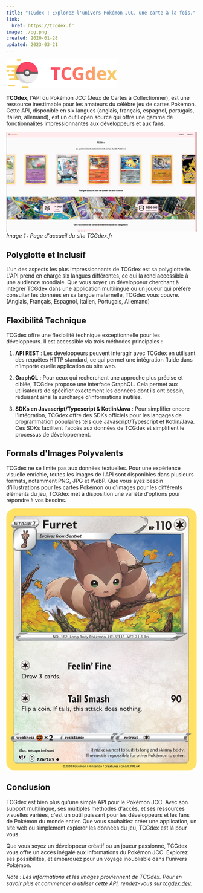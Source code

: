 ```yaml
---
title: "TCGdex : Explorez l'univers Pokémon JCC, une carte à la fois."
link:
  href: https://tcgdex.fr
image: ./og.png
created: 2020-01-28
updated: 2023-03-21
---
```


![TCGdex Logo](./logo.svg)

**TCGdex**, l'API du Pokémon JCC (Jeux de Cartes à Collectionner), est une ressource inestimable pour les amateurs du célèbre jeu de cartes Pokémon. Cette API, disponible en six langues (anglais, français, espagnol, portugais, italien, allemand), est un outil open source qui offre une gamme de fonctionnalités impressionnantes aux développeurs et aux fans.

![TCGdex homepage](./homepage.png)
*Image 1 : Page d'accueil du site TCGdex.fr*

## Polyglotte et Inclusif

L'un des aspects les plus impressionnants de TCGdex est sa polyglotterie. L'API prend en charge six langues différentes, ce qui la rend accessible à une audience mondiale. Que vous soyez un développeur cherchant à intégrer TCGdex dans une application multilingue ou un joueur qui préfère consulter les données en sa langue maternelle, TCGdex vous couvre. (Anglais, Français, Espagnol, Italien, Portugais, Allemand)

## Flexibilité Technique

TCGdex offre une flexibilité technique exceptionnelle pour les développeurs. Il est accessible via trois méthodes principales :

1. **API REST** : Les développeurs peuvent interagir avec TCGdex en utilisant des requêtes HTTP standard, ce qui permet une intégration fluide dans n'importe quelle application ou site web.

2. **GraphQL** : Pour ceux qui recherchent une approche plus précise et ciblée, TCGdex propose une interface GraphQL. Cela permet aux utilisateurs de spécifier exactement les données dont ils ont besoin, réduisant ainsi la surcharge d'informations inutiles.

3. **SDKs en Javascript/Typescript & Kotlin/Java** : Pour simplifier encore l'intégration, TCGdex offre des SDKs officiels pour les langages de programmation populaires tels que Javascript/Typescript et Kotlin/Java. Ces SDKs facilitent l'accès aux données de TCGdex et simplifient le processus de développement.

## Formats d'Images Polyvalents

TCGdex ne se limite pas aux données textuelles. Pour une expérience visuelle enrichie, toutes les images de l'API sont disponibles dans plusieurs formats, notamment PNG, JPG et WebP. Que vous ayez besoin d'illustrations pour les cartes Pokémon ou d'images pour les différents éléments du jeu, TCGdex met à disposition une variété d'options pour répondre à vos besoins.

![Exemple d'image de fouinar au format PNG](./furret.png)

## Conclusion

TCGdex est bien plus qu'une simple API pour le Pokémon JCC. Avec son support multilingue, ses multiples méthodes d'accès, et ses ressources visuelles variées, c'est un outil puissant pour les développeurs et les fans de Pokémon du monde entier. Que vous souhaitiez créer une application, un site web ou simplement explorer les données du jeu, TCGdex est là pour vous.

Que vous soyez un développeur créatif ou un joueur passionné, TCGdex vous offre un accès inégalé aux informations du Pokémon JCC. Explorez ses possibilités, et embarquez pour un voyage inoubliable dans l'univers Pokémon.

*Note : Les informations et les images proviennent de TCGdex. Pour en savoir plus et commencer à utiliser cette API, rendez-vous sur [tcgdex.dev](https://tcgdex.dev).*
